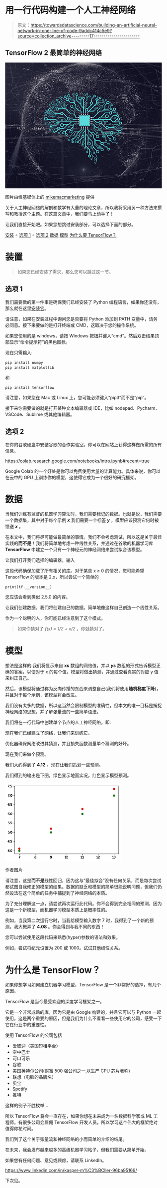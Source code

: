 # 用一行代码构建一个人工神经网络

> 原文：<https://towardsdatascience.com/building-an-artificial-neural-network-in-one-line-of-code-9addc414c5e9?source=collection_archive---------17----------------------->

## TensorFlow 2 最简单的神经网络

![](img/bb3bf84ecae85e69d7adc7134fdbd219.png)

图片由维基媒体上的 [mikemacmarketing](https://commons.wikimedia.org/w/index.php?search=Artificial+neural+network&title=Special:MediaSearch&go=Go&type=image) 提供

关于人工神经网络的解剖和数学有大量的理论文章，所以我将采用另一种方法来撰写和教授这个主题。在这篇文章中，我们要马上动手了！

让我们直接开始吧。如果您想跳过安装部分，可以选择下面的部分。

[安装](#f418)
∘ [选项 1](#4078)
∘ [选项 2](#d671)
[数据](#7b19)
[模型](#1566)
[为什么要 TensorFlow？](#e664)

# 装置

> 如果您已经安装了需求，那么您可以跳过这一节。

## 选项 1

我们需要做的第一件事是确保我们已经安装了 Python 编程语言，如果你还没有，那么就在这里[安装它](https://www.python.org/downloads/)。

请注意，如果在安装过程中询问您是否要将 Python 添加到 PATH 变量中，请务必同意。接下来要做的是打开终端或 CMD，这取决于您的操作系统。

如果您使用的是 windows，请按 Windows 按钮并键入“cmd”。然后双击结果顶部显示“命令提示符”的黑色图标。

现在只需输入:

```
pip install numpy
pip install matplotlib
```

和

```
pip install tensorflow
```

请注意，如果您在 Mac 或 Linux 上，您可能必须键入“pip3”而不是“pip”。

接下来你需要做的就是打开某种文本编辑器或 IDE，比如 nodepad、Pycharm、VSCode、Sublime 或其他编辑器。

## 选项 2

在你的谷歌硬盘中安装谷歌的合作实验室。你可以在网站上获得这样做所需的所有信息。

<https://colab.research.google.com/notebooks/intro.ipynb#recent=true>  

Google Colab 的一个好处是你可以免费使用大量的计算能力。具体来说，你可以在云中的 GPU 上训练你的模型，这使得它成为一个很好的研究框架。

# 数据

当我们训练有监督的机器学习算法时，我们需要标记的数据。也就是说，我们需要一个数据集，其中对于每个示例 ***x*** 我们需要一个标签 ***y*** ，模型应该预测它何时被馈送 ***x*** 。

在本文中，我们将尽可能做最简单的事情。我们不会考虑测试，所以这是关于最佳实践的**而不是**！我们将简单地考虑一种线性关系，并通过在谷歌的机器学习库 **TensorFlow** 中建立一个只有一个神经元的神经网络来尝试拟合该模型。

让我们打开我们选择的编辑器，输入

这段代码确保加载了所有相关的库。对于某些 x ≥ 0 的情况，您可能希望 TensorFlow 的版本是 2.x，所以尝试一个简单的

```
print(tf.__version__)
```

您应该会看到类似 2.5.0 的内容。

让我们创建数据。我们将创建自己的数据。简单地像这样自己创造一个线性关系。

作为一个聪明的人，你可能已经注意到了这个模式。

> 如果你猜对了 *f(x) = 1/2 + x/2* ，你就猜对了。

# 模型

想法是这样的:我们将显示来自 **xs** 数组的网络值，并以 ***ys*** 数组的形式告诉模型正确的答案，以便对于 x 的每个值，模型将做出猜测，并通过查看真实的对应 y 值来纠正自己。

然后，该模型将通过称为反向传播的东西来调整自己(我们将使用**随机梯度下降**)，并且对于每个示例，该模型将会改进。

我们没有太多的数据，所以这当然会限制模型的准确性，但本文的唯一目标是捕捉神经网络的思想，并了解张量流的一些简单语法。

我们将在一行代码中创建单个节点的人工神经网络，即:

现在我们已经建立了网络，让我们来训练它。

优化器确保网络改进其猜测，并且损失函数测量单个猜测的好坏。

现在我们来做个预测。

我们大约得到了 **4.12** 。现在让我们策划一些预测。

我们得到的输出是下图，绿色显示地面实况，红色显示模型预测。

![](img/65e200b32ecd612c44aca171644855f5.png)

作者图片

请注意，这是**而不是**线性回归，因为这与“最佳拟合”没有任何关系，而是每次尝试都试图自我修正的模型的结果。数据的缺乏和模型的简单很能说明问题，但我们仍然设法在这个简单的任务中捕捉到了神经网络的本质。

为了充分理解这一点，请尝试再次运行此代码。你不会得到完全相同的预测，因为这是一个新模型，而机器学习模型本质上是概率性的。

例如，当我第二次运行它时，当我给模型输入数字 7 时，我得到了一个新的预测。我大概弄了 **4.08** 。你会得到与我不同的东西！

您可以尝试使用这段代码来熟悉(hyper)参数的语法和效果。

例如，尝试将纪元设置为 200 或 1000。试试其他线性关系。

# 为什么是 TensorFlow？

如果你想学习如何建立机器学习模型，TensorFlow 是一个非常好的选择，有几个原因。

TensorFlow 是当今最受欢迎的深度学习框架之一。

它是一个非常成熟的库，因为它是由 Google 构建的，并且它可以与 Python 一起使用，这是两个重要的原因，但是我们为什么不看看一些使用它的公司，感受一下它在行业中的重要性。

使用 TensorFlow 的公司包括

*   爱彼迎（美国短租平台）
*   空中巴士
*   可口可乐
*   谷歌
*   美国英特尔公司(财富 500 强公司之一ˌ以生产 CPU 芯片著称)
*   联想（电脑的品牌名）
*   贝宝
*   Spotify
*   推特

这样的例子不胜枚举…

所以 TensorFlow 将会一直存在，如果你想在未来成为一名数据科学家或 ML 工程师，有很多公司会雇佣 TensorFlow 开发人员，所以学习这个伟大的框架绝对值得你花时间。

我们到了这个关于张量流和神经网络的小而简单的介绍的结尾。

在未来，我会发布越来越多的高级机器学习帖子，但我们需要从简单开始。

如果您有任何问题、意见或顾虑，请联系 LinkedIn。

<https://www.linkedin.com/in/kasper-m%C3%BCller-96ba95169/>  

下次见。